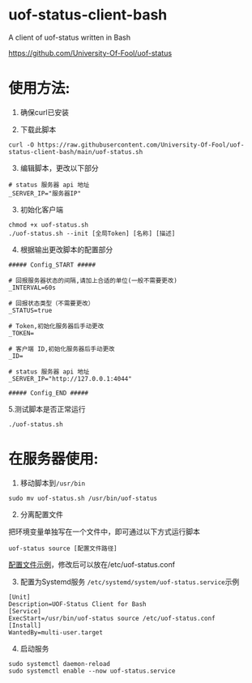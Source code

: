 # uof-status-client-bash
A client of uof-status written in Bash

https://github.com/University-Of-Fool/uof-status

# 使用方法:

1. 确保curl已安装

2. 下载此脚本
```
curl -O https://raw.githubusercontent.com/University-Of-Fool/uof-status-client-bash/main/uof-status.sh
```

3. 编辑脚本，更改以下部分
```
# status 服务器 api 地址
_SERVER_IP="服务器IP"

```

3. 初始化客户端
```
chmod +x uof-status.sh
./uof-status.sh --init [全局Token] [名称] [描述]
```

4. 根据输出更改脚本的配置部分
```
##### Config_START #####

# 回报服务器状态的间隔,请加上合适的单位(一般不需要更改)
_INTERVAL=60s

# 回报状态类型（不需要更改）
_STATUS=true

# Token,初始化服务器后手动更改
_TOKEN=

# 客户端 ID,初始化服务器后手动更改
_ID=

# status 服务器 api 地址
_SERVER_IP="http://127.0.0.1:4044"

##### Config_END #####
```
5.测试脚本是否正常运行
```
./uof-status.sh
```

# 在服务器使用:

1. 移动脚本到`/usr/bin`
```
sudo mv uof-status.sh /usr/bin/uof-status
```

2. 分离配置文件

把环境变量单独写在一个文件中，即可通过以下方式运行脚本
```
uof-status source [配置文件路径]
```
[配置文件示例](https://github.com/University-Of-Fool/uof-status-client-bash/blob/main/uof-status.conf)，修改后可以放在/etc/uof-status.conf

3. 配置为Systemd服务
`/etc/systemd/system/uof-status.service`示例
```
[Unit]
Description=UOF-Status Client for Bash
[Service]
ExecStart=/usr/bin/uof-status source /etc/uof-status.conf
[Install]
WantedBy=multi-user.target
```

4. 启动服务
```
sudo systemctl daemon-reload
sudo systemctl enable --now uof-status.service
```
